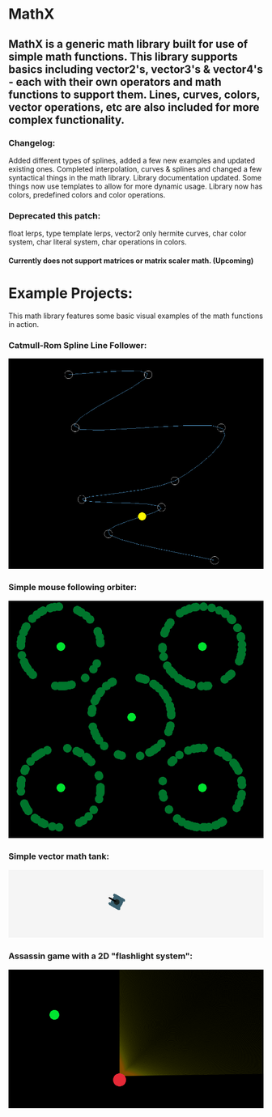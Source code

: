 # MathX

## MathX is a generic math library built for use of simple math functions. This library supports basics including vector2's, vector3's & vector4's - each with their own operators and math functions to support them. Lines, curves, colors, vector operations, etc are also included for more complex functionality.

### Changelog:

Added different types of splines, added a few new examples and updated existing ones. Completed interpolation, curves & splines and changed a few syntactical things in the math library. Library documentation updated. Some things now use templates to allow for more dynamic usage. Library now has colors, predefined colors and color operations.

### Deprecated this patch:
float lerps, 
type template lerps, 
vector2 only hermite curves, 
char color system, 
char literal system, 
char operations in colors.

#### Currently does not support matrices or matrix scaler math. (Upcoming)


# Example Projects:

This math library features some basic visual examples of the math functions in action.

### Catmull-Rom Spline Line Follower:
![alt text](https://github.com/JusticeShultz/MathLibrary/blob/master/ImageExamples/Image01.PNG)

### Simple mouse following orbiter:
![alt text](https://github.com/JusticeShultz/MathLibrary/blob/master/ImageExamples/Image02.PNG)

### Simple vector math tank:
![alt text](https://github.com/JusticeShultz/MathLibrary/blob/master/ImageExamples/Image03.PNG)

### Assassin game with a 2D "flashlight system":
![alt text](https://github.com/JusticeShultz/MathLibrary/blob/master/ImageExamples/Image04.PNG)